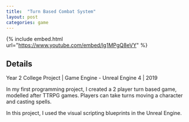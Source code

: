 ```yaml
---
title:  "Turn Based Combat System"
layout: post
categories: game
---
```


{% include embed.html url="https://www.youtube.com/embed/lg1MPgQ8eVY" %}


## Details

Year 2 College Project | Game Engine - Unreal Engine 4 | 2019

<p>
  In my first programming project, I created a 2 player turn based game, modelled after TTRPG games. Players can take turns moving a character and casting spells.

In this project, I used the visual scripting blueprints in the Unreal Engine.
</p>
